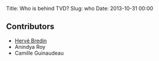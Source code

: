 Title: Who is behind TVD?
Slug: who
Date: 2013-10-31 00:00

## Contributors

 * [Hervé Bredin](http://herve.niderb.fr)
 * Anindya Roy 
 * Camille Guinaudeau
